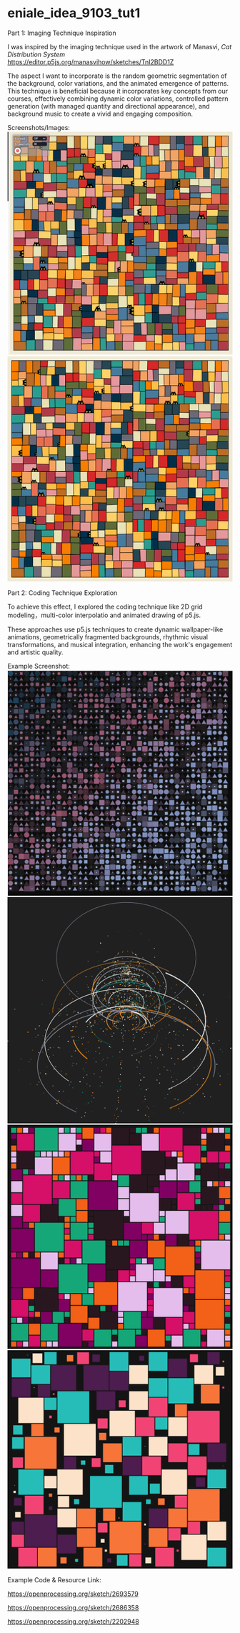 # eniale_idea_9103_tut1

Part 1: Imaging Technique Inspiration

I was inspired by the imaging technique used in the artwork of Manasvi, *Cat Distribution System*
https://editor.p5js.org/manasvihow/sketches/TnI2BDD1Z


The aspect I want to incorporate is the random geometric segmentation of the background, color variations, and the animated emergence of patterns.
This technique is beneficial because it incorporates key concepts from our courses, effectively combining dynamic color variations, controlled pattern generation (with managed quantity and directional appearance), and background music to create a vivid and engaging composition.

Screenshots/Images:
![alt text](猫-1.png)
![alt text](下载-1.png)



Part 2: Coding Technique Exploration

To achieve this effect, I explored the coding technique like 2D grid modeling，multi-color interpolatio and animated drawing of p5.js.

These approaches use p5.js techniques to create dynamic wallpaper-like animations, geometrically fragmented backgrounds, rhythmic visual transformations, and musical integration, enhancing the work's engagement and artistic quality.

Example Screenshot:
![alt text](变化1.png)
![alt text](变化2.png)
![alt text](几何1-1.png)
![alt text](几何2-1.png)

Example Code & Resource Link:

https://openprocessing.org/sketch/2693579

https://openprocessing.org/sketch/2686358

https://openprocessing.org/sketch/2202948